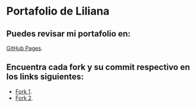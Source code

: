 # Portafolio de Liliana

## Puedes revisar mi portafolio en:
[GitHub Pages](https://she-rand.github.io/liliana-portafolio/).

## Encuentra cada fork y su commit respectivo en los links siguientes:
- [Fork 1](https://github.com/she-rand/Portafolio-1).
- [Fork 2](https://github.com/she-rand/Prueba-Final).